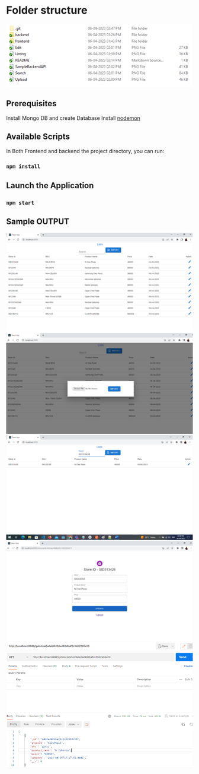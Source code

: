
# Folder structure
![Screenshot](FolderStructure.png)
## Prerequisites
Install Mongo DB and create Database
Install [nodemon](https://www.npmjs.com/package/nodemon)

## Available Scripts

In Both Frontend and backend the project directory, you can run:

### `npm install`
## Launch the Application
### `npm start`

## Sample OUTPUT

![Screenshot](Listing.png)
![Screenshot](Upload.png)
![Screenshot](Search.png)
![Screenshot](Edit.png)
![Screenshot](SampleBackendAPI.png)
